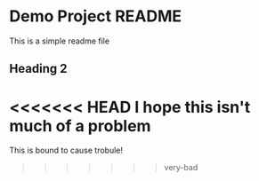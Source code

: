 # Demo Project README

This is a simple readme file

## Heading 2

<<<<<<< HEAD
I hope this isn't much of a problem
=======
This is bound to cause trobule!
>>>>>>> very-bad
